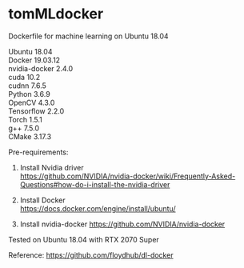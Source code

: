 # tomMLdocker
Dockerfile for machine learning on Ubuntu 18.04

Ubuntu 18.04  
Docker 19.03.12  
nvidia-docker 2.4.0  
cuda 10.2  
cudnn 7.6.5  
Python 3.6.9  
OpenCV 4.3.0  
Tensorflow 2.2.0  
Torch 1.5.1  
g++ 7.5.0  
CMake 3.17.3

Pre-requirements:  
1. Install Nvidia driver  
https://github.com/NVIDIA/nvidia-docker/wiki/Frequently-Asked-Questions#how-do-i-install-the-nvidia-driver

2. Install Docker  
https://docs.docker.com/engine/install/ubuntu/

3. Install nvidia-docker
https://github.com/NVIDIA/nvidia-docker

Tested on Ubuntu 18.04 with RTX 2070 Super 

Reference: https://github.com/floydhub/dl-docker
